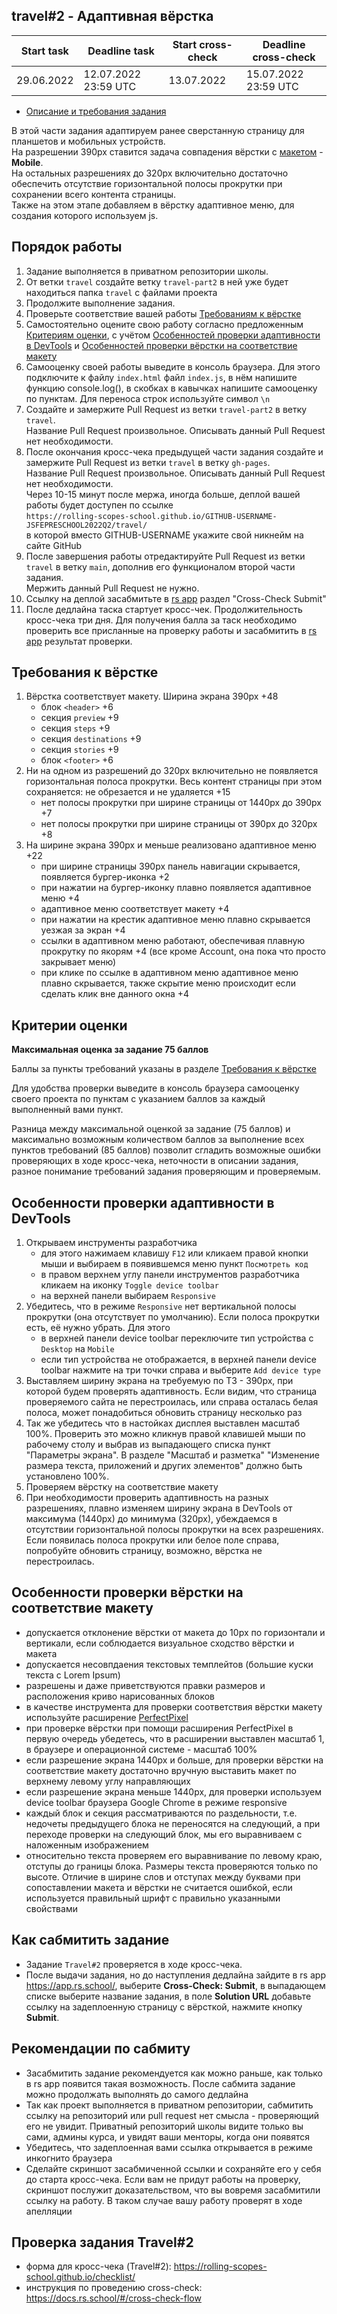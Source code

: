 ## travel#2 - Адаптивная вёрстка

| Start task | Deadline task        | Start cross-check | Deadline cross-check |
|------------|----------------------|-------------------|----------------------|
| 29.06.2022 | 12.07.2022 23:59 UTC | 13.07.2022        | 15.07.2022 23:59 UTC |

- [Описание и требования задания](travel.md)  

В этой части задания адаптируем ранее сверстанную страницу для планшетов и мобильных устройств.  
На разрешении 390рх ставится задача совпадения вёрстки с [макетом](https://www.figma.com/file/BhULVGGIachSAjoBazhP9P/Travel?node-id=1%3A2) - **Mobile**.  
На остальных разрешениях до 320рх включительно достаточно обеспечить отсутствие горизонтальной полосы прокрутки при сохранении всего контента страницы.  
Также на этом этапе добавляем в вёрстку адаптивное меню, для создания которого используем js.

## Порядок работы

1. Задание выполняется в приватном репозитории школы.  
2. От ветки `travel` создайте ветку `travel-part2` в ней уже будет находиться папка `travel` с файлами проекта
3. Продолжите выполнение задания.  
4. Проверьте соответствие вашей работы [Требованиям к вёрстке](#требования-к-вёрстке)  
5. Cамостоятельно оцените свою работу согласно предложенным [Критериям оценки](#критерии-оценки), с учётом [Особенностей проверки адаптивности в DevTools](#особенности-проверки-адаптивности-в-devtools) и [Особенностей проверки вёрстки на соответствие макету](#особенности-проверки-вёрстки-на-соответствие-макету)
6. Самооценку своей работы выведите в консоль браузера. Для этого подключите к файлу `index.html` файл `index.js`, в нём напишите функцию console.log(), в скобках в кавычках напишите самооценку по пунктам. Для переноса строк используйте символ `\n`
7. Создайте и замержите Pull Request из ветки `travel-part2` в ветку `travel`.  
Название Pull Request произвольное. Описывать данный Pull Request нет необходимости.  
8. После окончания кросс-чека предыдущей части задания создайте и замержите Pull Request из ветки `travel` в ветку `gh-pages`.  
Название Pull Request произвольное. Описывать данный Pull Request нет необходимости.  
Через 10-15 минут после мержа, иногда больше, деплой вашей работы будет доступен по ссылке  
`https://rolling-scopes-school.github.io/GITHUB-USERNAME-JSFEPRESCHOOL2022Q2/travel/`  
в которой вместо GITHUB-USERNAME укажите свой никнейм на сайте GitHub
8. После завершения работы отредактируйте Pull Request из ветки `travel` в ветку `main`, дополнив его функционалом второй части задания.  
Мержить данный Pull Request не нужно. 
9. Ссылку на деплой засабмитьте в [rs app](https://app.rs.school/) раздел "Cross-Check Submit"
10. После дедлайна таска стартует кросс-чек. Продолжительность кросс-чека три дня. Для получения балла за таск необходимо проверить все присланные на проверку работы и засабмитить в [rs app](https://app.rs.school/) результат проверки.

## Требования к вёрстке
1. Вёрстка соответствует макету. Ширина экрана 390px +48
   - блок `<header>` +6
   - секция `preview` +9
   - секция `steps` +9
   - секция `destinations` +9
   - секция `stories` +9
   - блок `<footer>` +6
2. Ни на одном из разрешений до 320px включительно не появляется горизонтальная полоса прокрутки. Весь контент страницы при этом сохраняется: не обрезается и не удаляется +15
   - нет полосы прокрутки при ширине страницы от 1440рх до 390px +7
   - нет полосы прокрутки при ширине страницы от 390px до 320рх +8
3. На ширине экрана 390рх и меньше реализовано адаптивное меню +22
   - при ширине страницы 390рх панель навигации скрывается, появляется бургер-иконка +2   
   - при нажатии на бургер-иконку плавно появляется адаптивное меню +4
   - адаптивное меню соответствует макету +4
   - при нажатии на крестик адаптивное меню плавно скрывается уезжая за экран +4
   - ссылки в адаптивном меню работают, обеспечивая плавную прокрутку по якорям +4 (все кроме Account, она пока что просто закрывает меню)
   - при клике по ссылке в адаптивном меню адаптивное меню плавно скрывается, также скрытие меню происходит если сделать клик вне данного окна +4 

## Критерии оценки

**Максимальная оценка за задание 75 баллов**  

Баллы за пункты требований указаны в разделе [Требования к вёрстке](#требования-к-вёрстке)

Для удобства проверки выведите в консоль браузера самооценку своего проекта по пунктам с указанием баллов за каждый выполненный вами пункт.

Разница между максимальной оценкой за задание (75 баллов) и максимально возможным количеством баллов за выполнение всех пунктов требований (85 баллов) позволит сгладить возможные ошибки проверяющих в ходе кросс-чека, неточности в описании задания, разное понимание требований задания проверяющим и проверяемым.

## Особенности проверки адаптивности в DevTools
1. Открываем инструменты разработчика
   - для этого нажимаем клавишу `F12` или кликаем правой кнопки мыши и выбираем в появившемся меню пункт `Посмотреть код`
   - в правом верхнем углу панели инструментов разработчика кликаем на иконку `Toggle device toolbar`
   - на верхней панели выбираем `Responsive`
2. Убедитесь, что в режиме `Responsive` нет вертикальной полосы прокрутки (она отсутствует по умолчанию). Если полоса прокрутки есть, её нужно убрать. Для этого
   - в верхней панели device toolbar переключите тип устройства с `Desktop` на `Mobile` 
   - если тип устройства не отображается, в верхней панели device toolbar нажмите на три точки справа и выберите `Add device type` 
3. Выставляем ширину экрана на требуемую по ТЗ - 390рх, при которой будем проверять адаптивность. Если видим, что страница проверяемого сайта не перестроилась, или справа осталась белая полоса, может понадобиться обновить страницу несколько раз
4. Так же убедитесь что в настойках дисплея выставлен масштаб 100%. Проверить это можно кликнув правой клавишей мыши по рабочему столу и выбрав из выпадающего списка пункт "Параметры экрана". В разделе "Масштаб и разметка" "Изменение размера текста, приложений и других элементов" должно быть установлено 100%.
5. Проверяем вёрстку на соответствие макету
6. При необходимости проверить адаптивность на разных разрешениях, плавно изменяем ширину экрана в DevTools от максимума (1440рх) до минимума (320рх), убеждаемся в отсутствии горизонтальной полосы прокрутки на всех разрешениях. Если появилась полоса прокрутки или белое поле справа, попробуйте обновить страницу, возможно, вёрстка не перестроилась.

## Особенности проверки вёрстки на соответствие макету
- допускается отклонение вёрстки от макета до 10px по горизонтали и вертикали, если соблюдается визуальное сходство вёрстки и макета
- допускается несовпдаения текстовых темплейтов (большие куски текста с Lorem Ipsum)
- разрешены и даже приветствуются правки размеров и расположения криво нарисованных блоков
- в качестве инструмента для проверки соответствия вёрстки макету используйте расширение [PerfectPixel](https://chrome.google.com/webstore/detail/perfectpixel-by-welldonec/dkaagdgjmgdmbnecmcefdhjekcoceebi?hl=ru)
- при проверке вёрстки при помощи расширения PerfectPixel в первую очередь убедетесь, что в расширении выставлен масштаб 1, в браузере и операционной системе - масштаб 100%
- если разрешение экрана 1440рх и больше, для проверки вёрстки на соответствие макету достаточно вручную выставить макет по верхнему левому углу направляющих
- если разрешение экрана меньше 1440рх, для проверки используем device toolbar браузера Google Chrome в режиме responsive
- каждый блок и секция рассматриваются по раздельности, т.е. недочеты предыдущего блока не переносятся на следующий, а при переходе проверки на следующий блок, мы его выравниваем с наложенным изображением
- относительно текста проверяем его выравнивание по левому краю, отступы до границы блока. Размеры текста проверяются только по высоте. Отличие в ширине слов и отступах между буквами при сопоставлении макета и вёрстки не считается ошибкой, если используется правильный шрифт с правильно указанными свойствами

## Как сабмитить задание
- Задание `Travel#2` проверяется в ходе кросс-чека.  
- После выдачи задания, но до наступления дедлайна зайдите в rs app https://app.rs.school/, выберите **Cross-Check: Submit**, в выпадающем списке выберите название задания, в поле **Solution URL** добавьте ссылку на задеплоенную страницу с вёрсткой, нажмите кнопку **Submit**.  

## Рекомендации по сабмиту
- Засабмитить задание рекомендуется как можно раньше, как только в rs app появится такая возможность. После сабмита задание можно продолжать выполнять до самого дедлайна
- Так как проект выполняется в приватном репозитории, сабмитить ссылку на репозиторий или pull request нет смысла - проверяющий его не увидит. Приватный репозиторий школы видите только вы сами, админы курса, и увидят ваши менторы, когда они появятся 
- Убедитесь, что задеплоенная вами ссылка открывается в режиме инкогнито браузера
- Сделайте скриншот засабмиченной ссылки и сохраняйте его у себя до старта кросс-чека. Если вам не придут работы на проверку, скриншот послужит доказательством, что вы вовремя засабмитили ссылку на работу. В таком случае вашу работу проверят в ходе апелляции

## Проверка задания Travel#2
- форма для кросс-чека (Travel#2): https://rolling-scopes-school.github.io/checklist/
- инструкция по проведению cross-check: https://docs.rs.school/#/cross-check-flow
